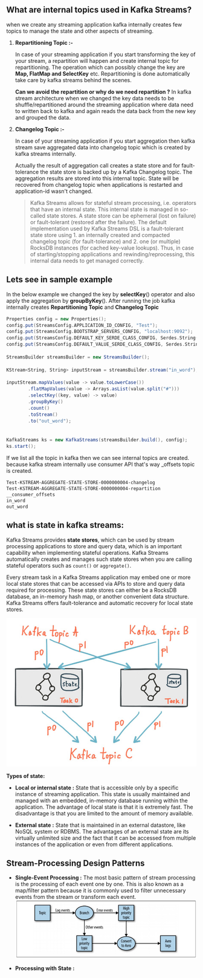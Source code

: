 ## What are internal topics used in Kafka Streams?
when we create any streaming application kafka internally creates few topics to manage the state and other aspects of streaming.

 1. **Repartitioning Topic :-**
 
	 In case of your streaming application if you start transforming the key of your stream, a repartition will happen and create internal topic for repartitioning. The operation which can possibly change the key are **Map, FlatMap and SelectKey** etc. Repartitioning is done automatically take care by kafka streams behind the scenes.


	**Can we avoid the repartition or why do we need repartition ?**
	In kafka stream architecture when we changed the key data needs to be shuffle/repartitioned around the streaming application where data need to written back to kafka and again reads the data back from the new key and grouped the data.
	
	
 2. **Changelog Topic :-**
 
	 In case of your streaming application if you start aggregation then kafka stream save aggregated data into changelog topic which is created by kafka streams internally.
 
	 Actually the result of aggregation call creates a state store and for fault-tolerance the state store is backed up by a Kafka Changelog topic. The aggregation results are stored into this internal topic. State will be recovered from changelog topic when applications is restarted and application-id wasn't changed.

	

	> Kafka Streams allows for stateful stream processing, i.e. operators that have an internal state. This internal state is managed in so-called state stores. A state store can be ephemeral (lost on failure) or fault-tolerant (restored after the failure). The default implementation used by Kafka Streams DSL is a fault-tolerant state store using 1. an internally created and compacted changelog topic (for fault-tolerance) and 2. one (or multiple) RocksDB instances (for  cached key-value lookups). Thus, in case of starting/stopping  applications and rewinding/reprocessing, this internal data needs to get managed correctly.


## Lets see in sample example

In the below example we changed the key by **selectKey**() operator and also apply the aggregation by **groupByKey**(). After running the job kafka internally creates **Repartitioning Topic** and **Changelog Topic**
```scala
Properties config = new Properties();  
config.put(StreamsConfig.APPLICATION_ID_CONFIG, "Test");  
config.put(StreamsConfig.BOOTSTRAP_SERVERS_CONFIG, "localhost:9092");  
config.put(StreamsConfig.DEFAULT_KEY_SERDE_CLASS_CONFIG, Serdes.String().getClass());  
config.put(StreamsConfig.DEFAULT_VALUE_SERDE_CLASS_CONFIG, Serdes.String().getClass());  
  
StreamsBuilder streamsBuilder = new StreamsBuilder();  
  
KStream<String, String> inputStream = streamsBuilder.stream("in_word");  
  
inputStream.mapValues(value -> value.toLowerCase())  
        .flatMapValues(value -> Arrays.asList(value.split("#")))  
        .selectKey((key, value) -> value)  
        .groupByKey()  
        .count()  
        .toStream()  
        .to("out_word");  
  
  
KafkaStreams ks = new KafkaStreams(streamsBuilder.build(), config);  
ks.start();

``` 
If we list all the topic in kafka then we can see internal topics are created. because kafka stream internally use consumer API that's way _offsets topic is created.
 
```shell
Test-KSTREAM-AGGREGATE-STATE-STORE-0000000004-changelog
Test-KSTREAM-AGGREGATE-STATE-STORE-0000000004-repartition
__consumer_offsets
in_word
out_word
```

## what is state in kafka streams:

Kafka Streams provides  **state stores**, which can be used by stream processing applications to store and query data, which is an important capability when implementing stateful operations. Kafka Streams automatically creates and manages such state stores when you are calling stateful operators such as  `count()`  or  `aggregate()`.

Every stream task in a Kafka Streams application may embed one or more local state stores that can be accessed via APIs to store and query data required for processing. These state stores can either be a  RocksDB  database, an in-memory hash map, or another convenient data structure. Kafka Streams offers fault-tolerance and automatic recovery for local state stores.

![window events](https://github.com/gurditsingh/blog/blob/gh-pages/_screenshots/kafka-state-store.jpg?raw=true)

**Types of state:**

 - **Local or internal state :** State that is accessible only by a specific instance of streaming application. This state is usually maintained and managed with an embedded, in-memory database running within the application. The advantage of local state is that it is extremely fast. The disadvantage is that you are limited to the amount of memory available.
 
 - **External state :** State that is maintained in an external datastore, like NoSQL system or RDBMS. The advantages of an external state are its virtually unlimited size and the fact that it can be accessed from multiple instances of the application or even from different applications.

 
 

## Stream-Processing Design Patterns

 - **Single-Event Processing :** The most basic pattern of stream processing is the processing of each event one by one. This is also known as a map/filter pattern because it is commonly used to filter unnecessary events from the stream or transform each event.
 ![window events](https://github.com/gurditsingh/blog/blob/gh-pages/_screenshots/kafka-stream-single.jpg?raw=true)

 - **Processing with State :** 

<!--stackedit_data:
eyJoaXN0b3J5IjpbMjExMTI2MzAwMiwtNjA5MDc0MjU4LDc5Nz
g4ODUxNSw5Mzk0OTE1OTMsLTYyOTYwODIxNSwxNzEzNzE0MDQ0
LDE2NzEwMDEzNDIsMTMxOTkzMjUwNSwxMTk2MjgzMzE2LDE2Nz
g1ODUxOTUsLTUwMTAxMzI2MSwyMDM2NzcyNDQzLC0yMDg4NzQ2
NjEyLC05NTAwMjUwMTIsLTUwNDI3MzQ3MCwtMTE2MTc0MDU3NS
wtMjE0NjUxMDAwMywyMDgyNjAxNjE2LC0yMTEzNzI5OTMyLC05
MzE2MjE5NV19
-->